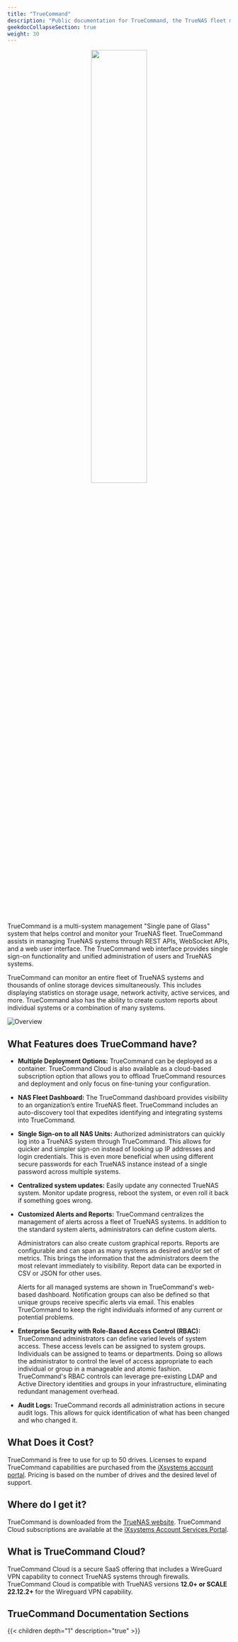 ```yaml
---
title: "TrueCommand"
description: "Public documentation for TrueCommand, the TrueNAS fleet monitoring and managing application."
geekdocCollapseSection: true
weight: 30
---
```

<p style="text-align:center;">
<img src="/images/truecommand-logo-full-color-rgb.png" style="width:50%;">
</p>

TrueCommand is a multi-system management "Single pane of Glass" system that helps control and monitor your TrueNAS fleet. TrueCommand assists in managing TrueNAS systems through REST APIs, WebSocket APIs, and a web user interface. The TrueCommand web interface provides single sign-on functionality and unified administration of users and TrueNAS systems.

TrueCommand can monitor an entire fleet of TrueNAS systems and thousands of online storage devices simultaneously. This includes displaying statistics on storage usage, network activity, active services, and more. TrueCommand also has the ability to create custom reports about individual systems or a combination of many systems.

![Overview](/images/TrueCommand/Overview.png "Truecommand Overview")

## What Features does TrueCommand have?

* **Multiple Deployment Options:** TrueCommand can be deployed as a container.
  TrueCommand Cloud is also available as a cloud-based subscription option that allows you to offload TrueCommand resources and deployment and only focus on fine-tuning your configuration.

* **NAS Fleet Dashboard:** The TrueCommand dashboard provides visibility to an organization’s entire TrueNAS fleet.
  TrueCommand includes an auto-discovery tool that expedites identifying and integrating systems into TrueCommand.

* **Single Sign-on to all NAS Units:** Authorized administrators can quickly log into a TrueNAS system through TrueCommand.
  This allows for quicker and simpler sign-on instead of looking up IP addresses and login credentials.
  This is even more beneficial when using different secure passwords for each TrueNAS instance instead of a single password across multiple systems.

* **Centralized system updates:** Easily update any connected TrueNAS system.
  Monitor update progress, reboot the system, or even roll it back if something goes wrong.

* **Customized Alerts and Reports:** TrueCommand centralizes the management of alerts across a fleet of TrueNAS systems.
  In addition to the standard system alerts, administrators can define custom alerts.
  
  Administrators can also create custom graphical reports.
  Reports are configurable and can span as many systems as desired and/or set of metrics.
  This brings the information that the administrators deem the most relevant immediately to visibility.
  Report data can be exported in CSV or JSON for other uses.
  
  Alerts for all managed systems are shown in TrueCommand's web-based dashboard.
  Notification groups can also be defined so that unique groups receive specific alerts via email.
  This enables TrueCommand to keep the right individuals informed of any current or potential problems.

* **Enterprise Security with Role-Based Access Control (RBAC):** TrueCommand administrators can define varied levels of system access.
  These access levels can be assigned to system groups.
  Individuals can be assigned to teams or departments.
  Doing so allows the administrator to control the level of access appropriate to each individual or group in a manageable and atomic fashion.
  TrueCommand's RBAC controls can leverage pre-existing LDAP and Active Directory identities and groups in your infrastructure, eliminating redundant management overhead.

* **Audit Logs:** TrueCommand records all administration actions in secure audit logs.
  This allows for quick identification of what has been changed and who changed it.

## What Does it Cost?

TrueCommand is free to use for up to 50 drives.
Licenses to expand TrueCommand capabilities are purchased from the [iXsystems account portal](https://portal.ixsystems.com/).
Pricing is based on the number of drives and the desired level of support.

## Where do I get it?

TrueCommand is downloaded from the [TrueNAS website](https://www.truenas.com/truecommand/).
TrueCommand Cloud subscriptions are available at the [iXsystems Account Services Portal](https://portal.ixsystems.com/portal/login/index.php).

## What is TrueCommand Cloud?

TrueCommand Cloud is a secure SaaS offering that includes a WireGuard VPN capability to connect TrueNAS systems through firewalls.
TrueCommand Cloud is compatible with TrueNAS versions **12.0+ or SCALE 22.12.2+** for the Wireguard VPN capability.

## TrueCommand Documentation Sections

{{< children depth="1" description="true" >}}
